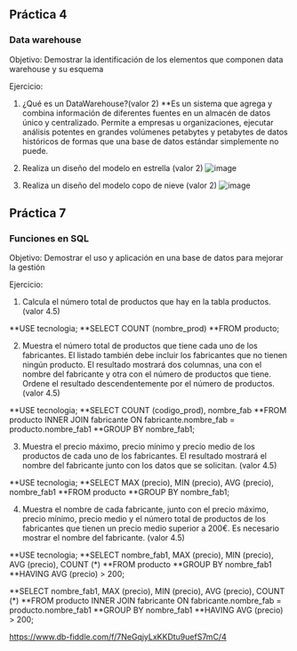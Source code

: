 
## Práctica 4
### Data warehouse

Objetivo: Demostrar la identificación de los elementos que componen data warehouse y
su esquema

Ejercicio:

1. ¿Qué es un DataWarehouse?(valor 2)
**Es un sistema que agrega y combina información de diferentes fuentes en un almacén de datos único y centralizado. Permite a empresas u organizaciones, ejecutar análisis potentes en grandes volúmenes petabytes y petabytes de datos históricos de formas que una base de datos estándar simplemente no puede.

2. Realiza un diseño del modelo en estrella (valor 2)
![image](https://user-images.githubusercontent.com/99224635/177055262-8a7f74bd-8ad9-448d-93da-2154993ff565.png)


3. Realiza un diseño del modelo copo de nieve (valor 2)
![image](https://user-images.githubusercontent.com/99224635/177055299-d6764383-1365-49f8-9a42-1d122afacfd0.png)


## Práctica 7
### Funciones en SQL
Objetivo: Demostrar el uso y aplicación en una base de datos para mejorar la gestión

Ejercicio:

1. Calcula el número total de productos que hay en la tabla productos. (valor 4.5)

**USE tecnologia;
**SELECT COUNT (nombre_prod)
**FROM producto;


2. Muestra el número total de productos que tiene cada uno de los fabricantes. El listado
también debe incluir los fabricantes que no tienen ningún producto. El resultado
mostrará dos columnas, una con el nombre del fabricante y otra con el número de
productos que tiene. Ordene el resultado descendentemente por el número de
productos. (valor 4.5)

**USE tecnologia;
**SELECT COUNT (codigo_prod), nombre_fab
**FROM producto INNER JOIN fabricante ON fabricante.nombre_fab = producto.nombre_fab1
**GROUP BY nombre_fab1;


3. Muestra el precio máximo, precio mínimo y precio medio de los productos de cada
uno de los fabricantes. El resultado mostrará el nombre del fabricante junto con los
datos que se solicitan. (valor 4.5)

**USE tecnologia;
**SELECT MAX (precio), MIN (precio), AVG (precio), nombre_fab1
**FROM producto
**GROUP BY nombre_fab1;


4. Muestra el nombre de cada fabricante, junto con el precio máximo, precio mínimo,
precio medio y el número total de productos de los fabricantes que tienen un precio
medio superior a 200€. Es necesario mostrar el nombre del fabricante. (valor 4.5)

**USE tecnologia;
**SELECT nombre_fab1, MAX (precio), MIN (precio), AVG (precio), COUNT (*) 
**FROM producto
**GROUP BY nombre_fab1
**HAVING AVG (precio) > 200;

**SELECT nombre_fab1, MAX (precio), MIN (precio), AVG (precio), COUNT (*) 
**FROM producto INNER JOIN fabricante ON fabricante.nombre_fab = producto.nombre_fab1 
**GROUP BY nombre_fab1
**HAVING AVG (precio) > 200;


https://www.db-fiddle.com/f/7NeGqjyLxKKDtu9uefS7mC/4
